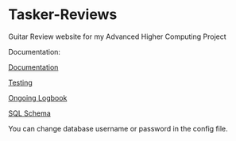 # Tasker-Reviews

Guitar Review website for my Advanced Higher Computing Project

Documentation: 

<a href="https://glowscotland-my.sharepoint.com/:w:/g/personal/gw10taskerpeter_glow_sch_uk/EcBAXBdKAJBHr6y7uIcid0ABGrZ7xTbKYljrSCviQ18bfg?e=XVh5X5">Documentation</a>

<a href="https://glowscotland-my.sharepoint.com/:x:/g/personal/gw10taskerpeter_glow_sch_uk/EWL4cQE9KtZPsTWOkjGvUnEBHDipepwBoPr72YEHX3NHcw?e=XchzfC">Testing</a> 

<a href="https://glowscotland-my.sharepoint.com/:w:/g/personal/gw10taskerpeter_glow_sch_uk/EatDP1yHc3BDtPJtl3oIuZMB9JECgdSPp2pJnAhP6aBo4w?e=AcRnO8">Ongoing Logbook</a>

<a href="https://glowscotland-my.sharepoint.com/:t:/g/personal/gw10taskerpeter_glow_sch_uk/EQd2sXDHESJFq_JnJTouV60BeEftfxl1tYUbGH6PA0XzYw?e=bsyMaX">SQL Schema</a>

You can change database username or password in the config file.
